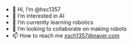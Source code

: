 - 👋 Hi, I’m @hsc1357
- 👀 I’m interested in AI
- 🌱 I’m currently learning robotics
- 💞️ I’m looking to collaborate on making robots
- 📫 How to reach me xsch1357@naver.com

<!---
hsc1357/hsc1357 is a ✨ special ✨ repository because its `README.md` (this file) appears on your GitHub profile.
You can click the Preview link to take a look at your changes.
--->
